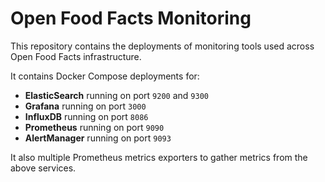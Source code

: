 # Open Food Facts Monitoring

This repository contains the deployments of monitoring tools used across Open Food Facts infrastructure.

It contains Docker Compose deployments for:

* **ElasticSearch** running on port `9200` and `9300`
* **Grafana** running on port `3000`
* **InfluxDB** running on port `8086`
* **Prometheus** running on port `9090`
* **AlertManager** running on port `9093`

It also multiple Prometheus metrics exporters to gather metrics from the above services.

